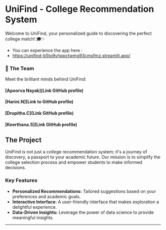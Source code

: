 # UniFind - College Recommendation System

Welcome to UniFind, your personalized guide to discovering the perfect college match! 🎓✨

- You can experience the app here :
- https://unifind-b5to9vhppctwmg93cmsfmz.streamlit.app/


### 🚀 The Team

Meet the brilliant minds behind UniFind:

#### [Apoorva Nayak](Link  GitHub profile)

#### [Harini.N](Link to  GitHub profile)

#### [Drupitha.C](Link  GitHub profile)

#### [Keerthana.S](Link GitHub profile)

## The Project

UniFind is not just a college recommendation system; it's a journey of discovery, a passport to your academic future. Our mission is to simplify the college selection process and empower students to make informed decisions.

### Key Features
- **Personalized Recommendations:** Tailored suggestions based on your preferences and academic goals.
- **Interactive Interface:** A user-friendly interface that makes exploration a delightful experience.
- **Data-Driven Insights:** Leverage the power of data science to provide meaningful insights.
------------------------------------------------------------------------------------------------------------------------------------------------------------------
